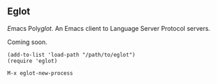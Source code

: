 Eglot
-----

*E*macs Poly*glot*. An Emacs client to Language Server Protocol servers.

Coming soon.

```
(add-to-list 'load-path "/path/to/eglot")
(require 'eglot)

M-x eglot-new-process
```
